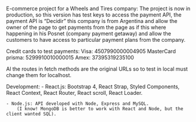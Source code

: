 E-commerce project for a Wheels and Tires company:
The project is now in production, so this version has test keys to access the payment API, the payment API is “Decidir” this company is from Argentina and allow the owner of the page to get payments from the page as if this where happening in his Posnet (company payment getaway) and allow the customers to have access to particular payment plans from the company.

Credit cards to test payments: 
	Visa: 4507990000004905
	MasterCard prisma: 5299910010000015
	Amex: 37395319235100

Al the routes in fetch methods are the original URLs so to test in local must change them for localhost.

Development: 
	- React.js: Bootstrap 4, React Strap, Styled Components, React Context, React Router, React scroll, React Loader.
	
	- Node.js: API developed with Node, Express and MySQL. 
		(I know! MongoDB is better to work with React and Node, but the client wanted SQL).
	
	

